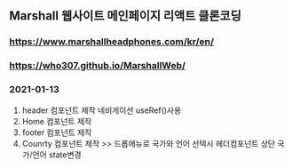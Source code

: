 ## Marshall 웹사이트 메인페이지 리액트 클론코딩 
### https://www.marshallheadphones.com/kr/en/
### https://who307.github.io/MarshallWeb/
### 2021-01-13
1. header 컴포넌트 제작 네비게이션 useRef()사용
2. Home 컴포넌트 제작
3. footer 컴포넌트 제작
4. Counrty 컴포넌트 제작 >> 드롭메뉴로 국가와 언어 선택시 헤더컴포넌트 상단 국가/언어 state변경

